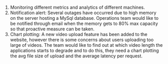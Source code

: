 1. Monitoring different metrics and analytics of different machines.
2. Notification alert:
   Several outages have occurred due to high memory on the server hosting a MySql database. Operations team would like to be notified through email when the memory gets to 80% max capacity so that proactive measure can be taken.
3. Chart plotting:
   A new video upload feature has been added to the website, however there is some concerns about users uploading too large of videos. The team would like to find out at which video length the applications starts to degrade and to do this, they need a chart plotting the avg file size of upload and the average latency per request.